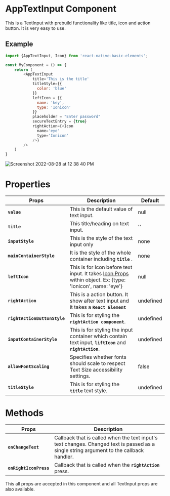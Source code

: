 # AppTextInput Component
This is a TextInput with prebuild functionality like title, icon and action button. It is very easy to use.

## Example
```js
import {AppTextInput, Icon} from 'react-native-basic-elements';

const MyComponent = () => {
    return (
        <AppTextInput
            title='This is the title'
            titleStyle={{
              color: 'blue'
            }}
            leftIcon = {{
              name: 'key',
              type: 'Ionicon'
            }}
            placeholder = "Enter password"
            secureTextEntry = {true}
            rightAction={<Icon
              name='eye'
              type='Ionicon'
            />}
        />
    )
}
```
![Screenshot 2022-08-28 at 12 38 40 PM](https://user-images.githubusercontent.com/59437316/187062113-5c25bd43-8792-41f3-b043-c67188f024b1.png)

# Properties
| Props                        | Description                                                                         | Default   |
|------------------------------|-------------------------------------------------------------------------------------|-----------|
|**`value`**                   | This is the default value of text input.                                            | null      |
|**`title`**                   | This title/heading on text input.                                                   | ''        |
|**`inputStyle`**              | This is the style of the text input only                                            | none      |
|**`mainContainerStyle`**      | It is the style of the whole container including **`title`** .                      | none      |
|**`leftIcon`**                | This is for Icon before text input. It takes [Icon Props](Icon-component.md#properties) within object. Ex: {type: 'Ionicon', name: 'eye'}     | null      |
|**`rightAction`**             | This is a action button. It show after text input and it takes a **`React Element`**| undefined |
|**`rightActionButtonStyle`**  | This is for styling the **`rightAction component`**.                                | undefined |
|**`inputContainerStyle`**     | This is for styling the input container which contain text input, **`liftIcon`** and **`rightAction`**.  | undefined |
|**`allowFontScaling`**        | Specifies whether fonts should scale to respect Text Size accessibility settings.   | false     |
|**`titleStyle`**              | This is for styling the **`title`** text style.                                     | undefined |

# Methods
| Props                        | Description                                                                         |
|------------------------------|-------------------------------------------------------------------------------------|
|**`onChangeText`**            | Callback that is called when the text input's text changes. Changed text is passed as a single string argument to the callback handler.  |
|**`onRightIconPress`**        | Callback that is called when the **`rightAction`** press.                           |

This all props are accepted in this component and all TextInput props are also available.

